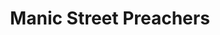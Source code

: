 ---
title: "Manic Street Preachers"
summary: "Rock group formed in Blackwood, Wales in the late 1980s: James Dean Bradfield , Nicky Wire , Sean Moore , Richey Edwards . The last named of these has been missing presumed dead since 1995 and the remaining members have continued as a trio. Though they are a rock group with a heavy guitar sound, they have also been the subject of many remixes by electronic artists."
image: "manic-street-preachers.jpg"
---